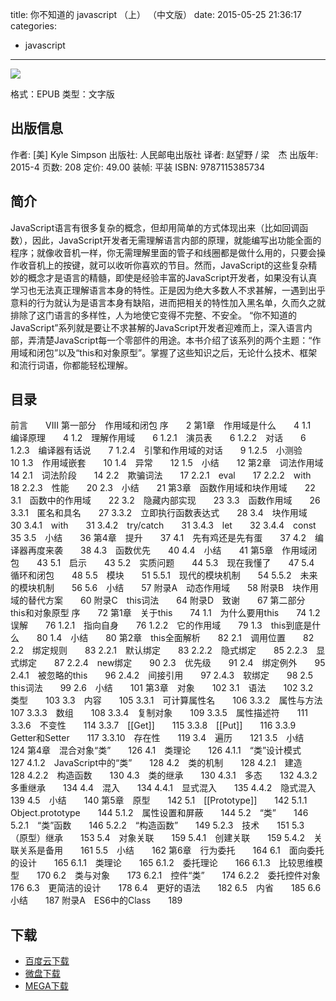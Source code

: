 title: 你不知道的 javascript （上） （中文版）
date: 2015-05-25 21:36:17
categories:
  - javascript
---

![](http://img3.douban.com/lpic/s28033372.jpg)

格式：EPUB
类型：文字版

<!--more-->

## 出版信息 ##

作者: [美] Kyle Simpson 
出版社: 人民邮电出版社
译者: 赵望野 / 梁　杰 
出版年: 2015-4
页数: 208
定价: 49.00
装帧: 平装
ISBN: 9787115385734

## 简介 ##

JavaScript语言有很多复杂的概念，但却用简单的方式体现出来（比如回调函数），因此，JavaScript开发者无需理解语言内部的原理，就能编写出功能全面的程序；就像收音机一样，你无需理解里面的管子和线圈都是做什么用的，只要会操作收音机上的按键，就可以收听你喜欢的节目。然而，JavaScript的这些复杂精妙的概念才是语言的精髓，即使是经验丰富的JavaScript开发者，如果没有认真学习也无法真正理解语言本身的特性。正是因为绝大多数人不求甚解，一遇到出乎意料的行为就认为是语言本身有缺陷，进而把相关的特性加入黑名单，久而久之就排除了这门语言的多样性，人为地使它变得不完整、不安全。
“你不知道的JavaScript”系列就是要让不求甚解的JavaScript开发者迎难而上，深入语言内部，弄清楚JavaScript每一个零部件的用途。本书介绍了该系列的两个主题：“作用域和闭包”以及“this和对象原型”。掌握了这些知识之后，无论什么技术、框架和流行词语，你都能轻松理解。

## 目录 ##

前言　　VIII
第一部分　作用域和闭包
序　　2
第1章　作用域是什么　　4
1.1　编译原理　　4
1.2　理解作用域　　6
1.2.1　演员表　　6
1.2.2　对话　　6
1.2.3　编译器有话说　　7
1.2.4　引擎和作用域的对话　　9
1.2.5　小测验　　10
1.3　作用域嵌套　　10
1.4　异常　　12
1.5　小结　　12
第2章　词法作用域　　14
2.1　词法阶段　　14
2.2　欺骗词法　　17
2.2.1　eval　　17
2.2.2　with　　18
2.2.3　性能　　20
2.3　小结　　21
第3章　函数作用域和块作用域　　22
3.1　函数中的作用域　　22
3.2　隐藏内部实现　　23
3.3　函数作用域　　26
3.3.1　匿名和具名　　27
3.3.2　立即执行函数表达式　　28
3.4　块作用域　　30
3.4.1　with　　31
3.4.2　try/catch　　31
3.4.3　let　　32
3.4.4　const　　35
3.5　小结　　36
第4章　提升　　37
4.1　先有鸡还是先有蛋　　37
4.2　编译器再度来袭　　38
4.3　函数优先　　40
4.4　小结　　41
第5章　作用域闭包　　43
5.1　启示　　43
5.2　实质问题　　44
5.3　现在我懂了　　47
5.4　循环和闭包　　48
5.5　模块　　51
5.5.1　现代的模块机制　　54
5.5.2　未来的模块机制　　56
5.6　小结　　57
附录A　动态作用域　　58
附录B　块作用域的替代方案　　60
附录C　this词法　　64
附录D　致谢　　67
第二部分　this和对象原型
序　　72
第1章　关于this　　74
1.1　为什么要用this　　74
1.2　误解　　76
1.2.1　指向自身　　76
1.2.2　它的作用域　　79
1.3　this到底是什么　　80
1.4　小结　　80
第2章　this全面解析　　82
2.1　调用位置　　82
2.2　绑定规则　　83
2.2.1　默认绑定　　83
2.2.2　隐式绑定　　85
2.2.3　显式绑定　　87
2.2.4　new绑定　　90
2.3　优先级　　91
2.4　绑定例外　　95
2.4.1　被忽略的this　　96
2.4.2　间接引用　　97
2.4.3　软绑定　　98
2.5　this词法　　99
2.6　小结　　101
第3章　对象　　102
3.1　语法　　102
3.2　类型　　103
3.3　内容　　105
3.3.1　可计算属性名　　106
3.3.2　属性与方法　　107
3.3.3　数组　　108
3.3.4　复制对象　　109
3.3.5　属性描述符　　111
3.3.6　不变性　　114
3.3.7　[[Get]]　　115
3.3.8　[[Put]]　　116
3.3.9　Getter和Setter　　117
3.3.10　存在性　　119
3.4　遍历　　121
3.5　小结　　124
第4章　混合对象“类”　　126
4.1　类理论　　126
4.1.1　“类”设计模式　　127
4.1.2　JavaScript中的“类”　　128
4.2　类的机制　　128
4.2.1　建造　　128
4.2.2　构造函数　　130
4.3　类的继承　　130
4.3.1　多态　　132
4.3.2　多重继承　　134
4.4　混入　　134
4.4.1　显式混入　　135
4.4.2　隐式混入　　139
4.5　小结　　140
第5章　原型　　142
5.1　[[Prototype]]　　142
5.1.1　Object.prototype　　144
5.1.2　属性设置和屏蔽　　144
5.2　“类”　　146
5.2.1　“类”函数　　146
5.2.2　“构造函数”　　149
5.2.3　技术　　151
5.3　（原型）继承　　153
5.4　对象关联　　159
5.4.1　创建关联　　159
5.4.2　关联关系是备用　　161
5.5　小结　　162
第6章　行为委托　　164
6.1　面向委托的设计　　165
6.1.1　类理论　　165
6.1.2　委托理论　　166
6.1.3　比较思维模型　　170
6.2　类与对象　　173
6.2.1　控件“类”　　174
6.2.2　委托控件对象　　176
6.3　更简洁的设计　　178
6.4　更好的语法　　182
6.5　内省　　185
6.6　小结　　187
附录A　ES6中的Class　　189

## 下载 ##

+ [百度云下载](http://pan.baidu.com/s/1pJ0wpIV)
+ [微盘下载](http://vdisk.weibo.com/s/aADaW4YRFv-3e)
+ [MEGA下载](https://mega.co.nz/#!yUE2BbqL!-55aDmx2pkWo1D-o57rZmv0JICBb3aZXo4-_pJr9xZE)